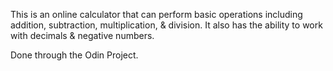 This is an online calculator that can perform basic operations including addition,
subtraction, multiplication, & division. It also has the ability to work with
decimals & negative numbers.

Done through the Odin Project.